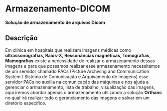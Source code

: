 # Armazenamento-DICOM
**Solução de armazenamento de arquivos Dicom**


## Descrição ##
  Em clínica em hospitais que realizam imagens médicas como **ultrassonografias, Raios-X, Ressonâncias magnéticas, Tomografias, Mamografias** existe a necessidade de realizar o armazenamento dessas imagens e para que possamos realizar esse armazenamento necessitamos de um servidor chamado PACs (Picture Archiving and Communication System / Sistema de Comunicação e Arquivamento de Imagens) esse servidor PACs no auxilia na comunicação das máquinas e nos ajuda a gerenciar o armazenamento, lista de trabalho, visualização das imagens, aqui iremos abordar apenas o armazenamento utilizando a solução **Orthanc** no qual irá realizar todo o gerenciamento das imagens e salvar em um diretório específico.
